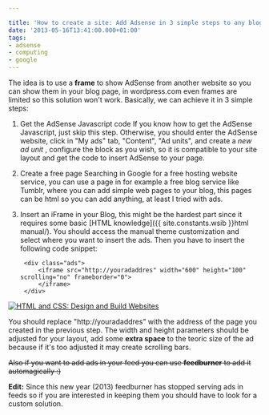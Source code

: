 ```yaml
---

title: 'How to create a site: Add Adsense in 3 simple steps to any blog or page that allows frames'
date: '2013-05-16T13:41:00.000+01:00'
tags:
- adsense
- computing
- google
---
```



The idea is to use a **frame** to show AdSense from another website so you can show them in your blog page, in wordpress.com even frames are limited so this solution won't work. Basically, we can achieve it in 3 simple steps:

1. Get the AdSense Javascript code If you know how to get the AdSense Javascript, just skip this step. Otherwise, you should enter the AdSense website, click in "My ads" tab, "Content", "Ad units", and create a *new ad unit* , configure the block as you wish, so it is compatible to your site layout and get the code to insert AdSense to your page.

2. Create a free page Searching in Google for a free hosting website service, you can use a page in for example a free blog service like Tumblr, where you can add simple web pages to your blog, this pages can be html so you can add anything, at least I tried with ads.

3. Insert an iFrame in your Blog, this might be the hardest part since it requires some basic [HTML knowledge]({{ site.constants.wsib }}html manual/). You should access the manual theme customization and select where you want to insert the ads. Then you have to insert the following code snippet:

        <div class="ads">
            <iframe src="http://youradaddres" width="600" height="100" scrolling="no" frameborder="0">
            </iframe>
        </div>

[![HTML and CSS: Design and Build Websites](https://m.media-amazon.com/images/I/41WznOEKmAL._SL160_.jpg)](<https://www.amazon.com/dp/1118008189?tag={{ site.constants.amazon_com }}&linkCode=ogi&th=1&psc=1>)

You should replace "http://youradaddres" with the address of the page you created in the previous step. The width and height parameters should be adjusted for your layout, add some **extra space** to the teoric size of the ad because if it's too adjusted it may create scrolling bars.

~~Also if you want to add ads in your feed you can use **feedburner** to add it automagically :)~~

**Edit:** Since this new year (2013) feedburner has stopped serving ads in feeds so if you are interested in keeping them you should have to look for a custom solution.
